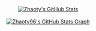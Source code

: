 <div align="center">
<a href="https://github.com/Zhaoty96/Zhaoty96">
  <img align="center" src="https://github-readme-stats.vercel.app/api?username=Zhaoty96&count_private=true&show_icons=true&theme=gruvbox&hide_border=true&custom_title=Zhaoty96%27s%20Github%20Stats" alt="Zhaoty's GitHub Stats" />
</a>
<br></br>
<a href="https://github.com/Zhaoty96/Zhaoty96">
  <img align="center" src="https://github-profile-summary-cards.vercel.app/api/cards/profile-details?username=Zhaoty96&theme=gruvbox&hide_border=true)](https://github.com/Zhaoty96" alt="Zhaoty96's GitHub Stats Graph"/>
</a>
</div>
